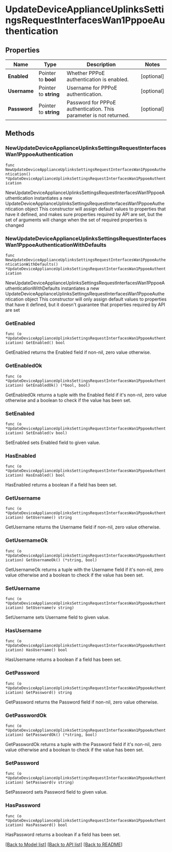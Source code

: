 # UpdateDeviceApplianceUplinksSettingsRequestInterfacesWan1PppoeAuthentication

## Properties

Name | Type | Description | Notes
------------ | ------------- | ------------- | -------------
**Enabled** | Pointer to **bool** | Whether PPPoE authentication is enabled. | [optional] 
**Username** | Pointer to **string** | Username for PPPoE authentication. | [optional] 
**Password** | Pointer to **string** | Password for PPPoE authentication. This parameter is not returned. | [optional] 

## Methods

### NewUpdateDeviceApplianceUplinksSettingsRequestInterfacesWan1PppoeAuthentication

`func NewUpdateDeviceApplianceUplinksSettingsRequestInterfacesWan1PppoeAuthentication() *UpdateDeviceApplianceUplinksSettingsRequestInterfacesWan1PppoeAuthentication`

NewUpdateDeviceApplianceUplinksSettingsRequestInterfacesWan1PppoeAuthentication instantiates a new UpdateDeviceApplianceUplinksSettingsRequestInterfacesWan1PppoeAuthentication object
This constructor will assign default values to properties that have it defined,
and makes sure properties required by API are set, but the set of arguments
will change when the set of required properties is changed

### NewUpdateDeviceApplianceUplinksSettingsRequestInterfacesWan1PppoeAuthenticationWithDefaults

`func NewUpdateDeviceApplianceUplinksSettingsRequestInterfacesWan1PppoeAuthenticationWithDefaults() *UpdateDeviceApplianceUplinksSettingsRequestInterfacesWan1PppoeAuthentication`

NewUpdateDeviceApplianceUplinksSettingsRequestInterfacesWan1PppoeAuthenticationWithDefaults instantiates a new UpdateDeviceApplianceUplinksSettingsRequestInterfacesWan1PppoeAuthentication object
This constructor will only assign default values to properties that have it defined,
but it doesn't guarantee that properties required by API are set

### GetEnabled

`func (o *UpdateDeviceApplianceUplinksSettingsRequestInterfacesWan1PppoeAuthentication) GetEnabled() bool`

GetEnabled returns the Enabled field if non-nil, zero value otherwise.

### GetEnabledOk

`func (o *UpdateDeviceApplianceUplinksSettingsRequestInterfacesWan1PppoeAuthentication) GetEnabledOk() (*bool, bool)`

GetEnabledOk returns a tuple with the Enabled field if it's non-nil, zero value otherwise
and a boolean to check if the value has been set.

### SetEnabled

`func (o *UpdateDeviceApplianceUplinksSettingsRequestInterfacesWan1PppoeAuthentication) SetEnabled(v bool)`

SetEnabled sets Enabled field to given value.

### HasEnabled

`func (o *UpdateDeviceApplianceUplinksSettingsRequestInterfacesWan1PppoeAuthentication) HasEnabled() bool`

HasEnabled returns a boolean if a field has been set.

### GetUsername

`func (o *UpdateDeviceApplianceUplinksSettingsRequestInterfacesWan1PppoeAuthentication) GetUsername() string`

GetUsername returns the Username field if non-nil, zero value otherwise.

### GetUsernameOk

`func (o *UpdateDeviceApplianceUplinksSettingsRequestInterfacesWan1PppoeAuthentication) GetUsernameOk() (*string, bool)`

GetUsernameOk returns a tuple with the Username field if it's non-nil, zero value otherwise
and a boolean to check if the value has been set.

### SetUsername

`func (o *UpdateDeviceApplianceUplinksSettingsRequestInterfacesWan1PppoeAuthentication) SetUsername(v string)`

SetUsername sets Username field to given value.

### HasUsername

`func (o *UpdateDeviceApplianceUplinksSettingsRequestInterfacesWan1PppoeAuthentication) HasUsername() bool`

HasUsername returns a boolean if a field has been set.

### GetPassword

`func (o *UpdateDeviceApplianceUplinksSettingsRequestInterfacesWan1PppoeAuthentication) GetPassword() string`

GetPassword returns the Password field if non-nil, zero value otherwise.

### GetPasswordOk

`func (o *UpdateDeviceApplianceUplinksSettingsRequestInterfacesWan1PppoeAuthentication) GetPasswordOk() (*string, bool)`

GetPasswordOk returns a tuple with the Password field if it's non-nil, zero value otherwise
and a boolean to check if the value has been set.

### SetPassword

`func (o *UpdateDeviceApplianceUplinksSettingsRequestInterfacesWan1PppoeAuthentication) SetPassword(v string)`

SetPassword sets Password field to given value.

### HasPassword

`func (o *UpdateDeviceApplianceUplinksSettingsRequestInterfacesWan1PppoeAuthentication) HasPassword() bool`

HasPassword returns a boolean if a field has been set.


[[Back to Model list]](../README.md#documentation-for-models) [[Back to API list]](../README.md#documentation-for-api-endpoints) [[Back to README]](../README.md)



